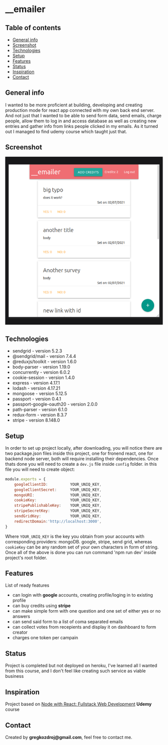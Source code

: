 # __emailer

## Table of contents

* [General info](#general-info)
* [Screenshot](#screenshot)
* [Technologies](#technologies)
* [Setup](#setup)
* [Features](#features)
* [Status](#status)
* [Inspiration](#inspiration)
* [Contact](#contact)

## General info

I wanted to be more proficient at building, developing and creating production mode for react app connected with my own back end server. And not just that I wanted to be able to send form data, send emails, charge people, allow them to log in and access database as well as creating new entries and gather info from links people clicked in my emails. As it turned out I managed to find udemy course which taught just that.

## Screenshot

![Example screenshot](./screenshot.jpg)

## Technologies

* sendgrid - version 5.2.3
* @sendgrid/mail - version 7.4.4
* @reduxjs/toolkit - version 1.6.0
* body-parser - version 1.19.0
* concurrently - version 6.0.2
* cookie-session - version 1.4.0
* express - version 4.17.1
* lodash - version 4.17.21
* mongoose - version 5.12.5
* passport - version 0.4.1
* passport-google-oauth20 - version 2.0.0
* path-parser - version 6.1.0
* redux-form - version 8.3.7
* stripe - version 8.148.0

## Setup

In order to set up project locally, after downloading, you will notice there are two package.json files inside this project, one for fronend react, one for backend node server, both will require installing their dependencies.
Once thats done you will need to create a `dev.js` file inside `config` folder. in this file you will need to create object:

```javascript
module.exports = {
    googleClientID:          YOUR_UNIQ_KEY,
    googleClientSecret:      YOUR_UNIQ_KEY,
    mongoURI:                YOUR_UNIQ_KEY,
    cookieKey:               YOUR_UNIQ_KEY,
    stripePublishableKey:    YOUR_UNIQ_KEY,
    stripeSecretKey:         YOUR_UNIQ_KEY,
    sendGridKey:             YOUR_UNIQ_KEY,
    redirectDomain:'http://localhost:3000',
}
```

Where `YOUR_UNIQ_KEY` is the key you obtain from your accounts with corresponding providers: mongoDB. google, stripe, send grid, whereas `cookieKey` can be any random set of your own characters in form of string.
Once all of the above is done you can run command 'npm run dev' inside project's root folder.

## Features

List of ready features

* can login with __google__ accounts, creating profile/loging in to existing profile
* can buy credits using __stripe__
* can make simple form with one question and one set of either yes or no answers
* can send said form to a list of coma separated emails
* can collect votes from recepients and display it on dashboard to form creator
* charges one token per campain

## Status

Project is completed but not deployed on heroku, I've learned all I wanted from this course, and I don't feel like creating such service as viable business

## Inspiration

Project based on [Node with React: Fullstack Web Development](https://www.udemy.com/course/node-with-react-fullstack-web-development/learn/lecture/24616618?start=1#overview) __Udemy__ course

## Contact

Created by __gregkozdroj@gmail.com__, feel free to contact me.
